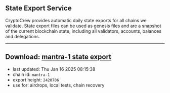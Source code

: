 ## State Export Service
CryptoCrew provides automatic daily state exports for all chains we validate. State export files can be used as genesis files and are a snapshot of the current blockchain state, including all validators, accounts, balances and delegations.

---
**Download: [mantra-1 state export](https://dl-eu2.ccvalidators.com/SERVICE/mantrachain/mantra-1_export_2420706.json)**
---

- last updated: Thu Jan 16 2025 08:15:38
- chain id: `mantra-1`
- export height: `2420706`
- use for: airdrops, local tests, chain recovery
